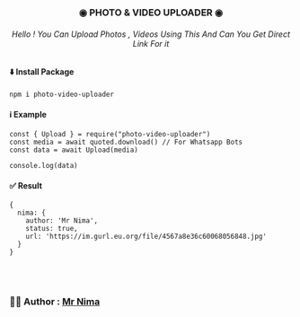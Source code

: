 <h3 align="center"> ◉ PHOTO & VIDEO UPLOADER ◉</h3>

<h6 align="center"> Hello ! You Can Upload Photos , Videos Using This And Can You Get Direct Link For it</h>
<br> 

#### ⬇️ Install Package
```
npm i photo-video-uploader

```

#### ℹ️ Example 
```
const { Upload } = require("photo-video-uploader")
const media = await quoted.download() // For Whatsapp Bots
const data = await Upload(media)

console.log(data)
```

#### ✅ Result 
```
{
  nima: {
    author: 'Mr Nima',
    status: true,
    url: 'https://im.gurl.eu.org/file/4567a8e36c60068056848.jpg'
  }
}
```
<br>
<br>

### 👨‍💻 Author : [Mr Nima](https://github.com/darkmakerofc)